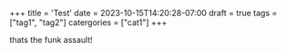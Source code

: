 +++
title = 'Test'
date = 2023-10-15T14:20:28-07:00
draft = true
tags = ["tag1", "tag2"]
catergories = ["cat1"]
+++

thats the funk assault!